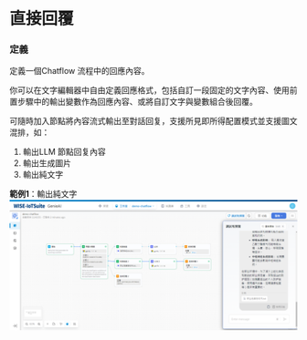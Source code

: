 # 直接回覆
### 定義
定義一個Chatflow 流程中的回應內容。

你可以在文字編輯器中自由定義回應格式，包括自訂一段固定的文字內容、使用前置步驟中的輸出變數作為回應內容、或將自訂文字與變數組合後回覆。

可隨時加入節點將內容流式輸出至對話回复，支援所見即所得配置模式並支援圖文混排，如：
1. 輸出LLM 節點回复內容
2. 輸出生成圖片
3. 輸出純文字

**範例1**：輸出純文字
![chatflow輸出純文字](chatflow輸出純文字.png)
